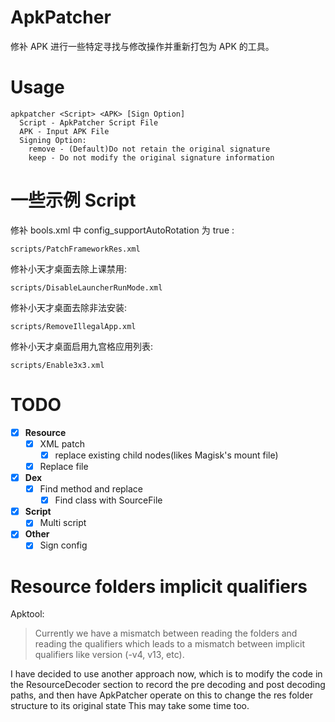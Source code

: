 # ApkPatcher
修补 APK 进行一些特定寻找与修改操作并重新打包为 APK 的工具。

# Usage
```
apkpatcher <Script> <APK> [Sign Option]
  Script - ApkPatcher Script File
  APK - Input APK File
  Signing Option:
    remove - (Default)Do not retain the original signature
    keep - Do not modify the original signature information
```

# 一些示例 Script
修补 bools.xml 中 config_supportAutoRotation 为 true :
```
scripts/PatchFrameworkRes.xml
```
修补小天才桌面去除上课禁用:
```
scripts/DisableLauncherRunMode.xml
```
修补小天才桌面去除非法安装:
```
scripts/RemoveIllegalApp.xml
```
修补小天才桌面启用九宫格应用列表:
```
scripts/Enable3x3.xml
```

# TODO
- [x] **Resource**
    - [x] XML patch
        - [x] replace existing child nodes(likes Magisk's mount file)
    - [x] Replace file
- [x] **Dex**
    - [x] Find method and replace
        - [x] Find class with SourceFile
- [x] **Script**
    - [x] Multi script
- [x] **Other**
    - [x] Sign config
    
# Resource folders implicit qualifiers
Apktool:
> Currently we have a mismatch between reading the folders and reading the qualifiers which leads to a mismatch between
implicit qualifiers like version (-v4, v13, etc).

I have decided to use another approach now, which is to modify the code in the ResourceDecoder section to record the pre decoding and post decoding paths, and then have ApkPatcher operate on this to change the res folder structure to its original state
This may take some time too.